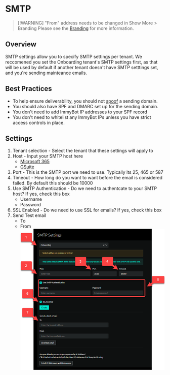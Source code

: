# SMTP

> [!WARNING] "From" address needs to be changed in Show More > Branding
> Please see the [Branding](./branding.md) for more information.

## Overview

SMTP settings allow you to specify SMTP settings per tenant.
We reccomened you set the Onboarding tenant's SMTP settings first, as that will be used by default if
another tenant doesn't have SMTP setttings set, and you're sending mainteance emails.

## Best Practices
- To help ensure deliverability, you should not [spoof](https://en.wikipedia.org/wiki/Email_spoofing) a sending domain.
- You should also have SPF and DMARC set up for the sending domain.
- You don't need to add ImmyBot IP addresses to your SPF record
- You don't need to whitelist any ImmyBot IPs unless you have strict access controls in place.

## Settings

1. Tenant selection - Select the tenant that these settings will apply to
2. Host - Input your SMTP host here
   - [Microsoft 365](https://learn.microsoft.com/en-us/exchange/mail-flow-best-practices/how-to-set-up-a-multifunction-device-or-application-to-send-email-using-microsoft-365-or-office-365)
   - [GSuite](https://support.google.com/a/answer/176600?hl=en)
3. Port - This is the SMTP port we need to use. Typically its 25, 465 or 587
4. Timeout - How long do you want to want before the email is considered failed. By default this should be 10000
5. Use SMTP Authentication - Do we need to authentcate to your SMTP host? If yes, check this box
   - Username
   - Password
6. SSL Enabled - Do we need to use SSL for emails? If yes, check this box
7. Send Test email
   - To
   - From
![SMTP](SMTPSettings.png)

